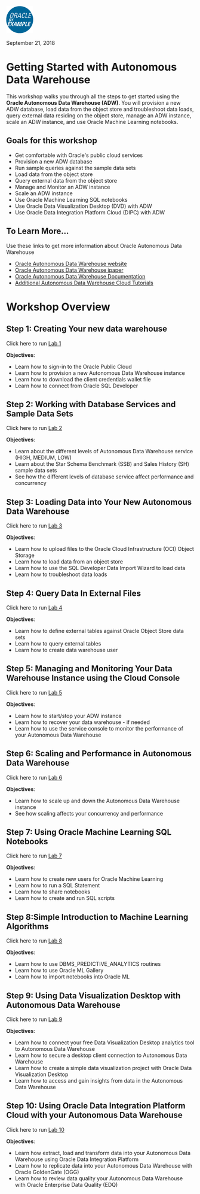 
![](images/obe_tag.png)  

September 21, 2018
    
# Getting Started with Autonomous Data Warehouse
This workshop walks you through all the steps to get started using the **Oracle Autonomous Data Warehouse  (ADW)**. You will provision a new ADW database, load data from the object store and troubleshoot data loads, query external data residing on the object store, manage an ADW instance, scale an ADW instance, and use Oracle Machine Learning notebooks.


## Goals for this workshop

 - Get comfortable with Oracle's public cloud services
 - Provision a new ADW database
 - Run sample queries against the sample data sets
 - Load data from the object store
 - Query external data from the object store
 - Manage and Monitor an ADW instance
 - Scale an ADW instance
 - Use Oracle Machine Learning SQL notebooks
 - Use Oracle Data Visualization Desktop (DVD) with ADW
 - Use Oracle Data Integration Platform Cloud (DIPC) with ADW
 



## To Learn More...

Use these links to get more information about Oracle Autonomous Data Warehouse
 - [Oracle Autonomous Data Warehouse website](https://www.oracle.com/database/data-warehouse/index.html)
 - [Oracle Autonomous Data Warehouse ipaper](http://www.oracle.com/us/products/database/autonomous-dw-cloud-ipaper-3938921.pdf)
 - [Oracle Autonomous Data Warehouse Documentation](https://docs.oracle.com/en/cloud/paas/autonomous-data-warehouse-cloud/index.html)
 - [Additional Autonomous Data Warehouse Cloud Tutorials](https://docs.oracle.com/en/cloud/paas/autonomous-data-warehouse-cloud/tutorials.html)
 
      

# Workshop Overview

## Step 1: Creating Your new data warehouse

Click here to run [Lab 1](LabGuide100StartHereNEW.md)

**Objectives**:

- Learn how to sign-in to the Oracle Public Cloud
- Learn how to provision a new Autonomous Data Warehouse instance
- Learn how to download the client credentials wallet file
- Learn how to connect from Oracle SQL Developer

## Step 2: Working with Database Services and Sample Data Sets

Click here to run [Lab 2](LabGuide200.md)

**Objectives**:

- Learn about the different levels of Autonomous Data Warehouse service (HIGH, MEDIUM, LOW)
- Learn about the Star Schema Benchmark (SSB) and Sales History (SH) sample data sets
- See how the different levels of database service affect performance and concurrency


## Step 3: Loading Data into Your New Autonomous Data Warehouse

Click here to run [Lab 3](LabGuide300.md)

**Objectives**:

- Learn how to upload files to the Oracle Cloud Infrastructure (OCI) Object Storage
- Learn how to load data from an object store
- Learn how to use the SQL Developer Data Import Wizard to load data
- Learn how to troubleshoot data loads


## Step 4: Query Data In External Files

Click here to run [Lab 4](LabGuide400.md)

**Objectives**:

- Learn how to define external tables against Oracle Object Store data sets
- Learn how to query external tables
- Learn how to create data warehouse user 


## Step 5: Managing and Monitoring Your Data Warehouse Instance using the Cloud Console

Click here to run [Lab 5](LabGuide500.md)

**Objectives**:

- Learn how to start/stop your ADW instance
- Learn how to recover your data warehouse - if needed
- Learn how to use the service console to monitor the performance of your Autonomous Data Warehouse



## Step 6: Scaling and Performance in Autonomous Data Warehouse

Click here to run [Lab 6](LabGuide600.md)

**Objectives**:

- Learn how to scale up and down the Autonomous Data Warehouse instance
- See how scaling affects your concurrency and performance

## Step 7:  Using Oracle Machine Learning SQL Notebooks

Click here to run [Lab 7](LabGuide700.md)

**Objectives**:

- Learn how to create new users for Oracle Machine Learning
- Learn how to run a SQL Statement
- Learn how to share notebooks
- Learn how to create and run SQL scripts

## Step 8:Simple Introduction to Machine Learning Algorithms

Click here to run [Lab 8](LabGuide800.md)

**Objectives**:

- Learn how to use DBMS_PREDICTIVE_ANALYTICS routines
- Learn how to use Oracle ML Gallery
- Learn how to import notebooks into Oracle ML

## Step 9: Using Data Visualization Desktop with Autonomous Data Warehouse

Click here to run [Lab 9](LabGuide900.md)

**Objectives**:

- Learn how to connect your free Data Visualization Desktop analytics tool to Autonomous Data Warehouse
- Learn how to secure a desktop client connection to Autonomous Data Warehouse
- Learn how to create a simple data visualization project with Oracle Data Visualization Desktop
- Learn how to access and gain insights from data in the Autonomous Data Warehouse


## Step 10: Using Oracle Data Integration Platform Cloud with your Autonomous Data Warehouse

Click here to run [Lab 10](LabGuideDIPC.md)

**Objectives**:

- Learn how extract, load and transform data into your Autonomous Data Warehouse using Oracle Data Integration Platform
- Learn how to replicate data into your Autonomous Data Warehouse with Oracle GoldenGate (OGG)
- Learn how to review data quality your Autonomous Data Warehouse with Oracle Enterprise Data Quality (EDQ)
